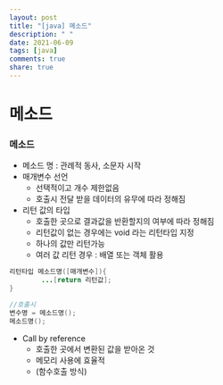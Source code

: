 ```yaml
---
layout: post
title: "[java] 메소드"
description: " "
date: 2021-06-09
tags: [java]
comments: true
share: true
---
```


# 메소드

### 메소드

* 메소드 명 : 관례적 동사, 소문자 시작
* 매개변수 선언
  *  선택적이고 개수 제한없음
  * 호출시 전달 받을 데이터의 유무에 따라 정해짐
* 리턴 값의 타입
  * 호출한 곳으로 결과값을 반환할지의 여부에 따라 정해짐
  * 리턴값이 없는 경우에는 void 라는 리턴타입 지정
  * 하나의 값만 리턴가능
  * 여러 값 리턴 경우 : 배열 또는 객체 활용



```java
리턴타입 메소드명([매개변수]){
		...[return 리턴값];
}

//호출시
변수명 = 메소드명();
메소드명();
```



* Call by reference 
  * 호출한 곳에서 변환된 값을 받아온 것
  * 메모리 사용에 효율적
  * (함수호출 방식)

